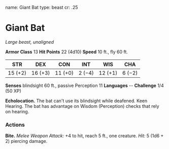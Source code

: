 name: Giant Bat
type: beast
cr: .25

# Giant Bat
_Large beast, unaligned_

**Armor Class** 13
**Hit Points** 22 (4d10)
**Speed** 10 ft., fly 60 ft.

| STR     | DEX     | CON     | INT     | WIS     | CHA     |
|---------|---------|---------|---------|---------|---------|
| 15 (+2) | 16 (+3) | 11 (+0) | 2 (−4)  | 12 (+1) | 6 (−2)  |

**Senses** blindsight 60 ft., passive Perception 11
**Languages** --
**Challenge** 1/4 (50 XP)

**Echolocation.** The bat can't use its blindsight while deafened. Keen Hearing. The bat has advantage on Wisdom (Perception) checks that rely on hearing.

### Actions
**Bite.** _Melee Weapon Attack:_ +4 to hit, reach 5 ft., one creature. _Hit:_ 5 (1d6 + 2) piercing damage.
